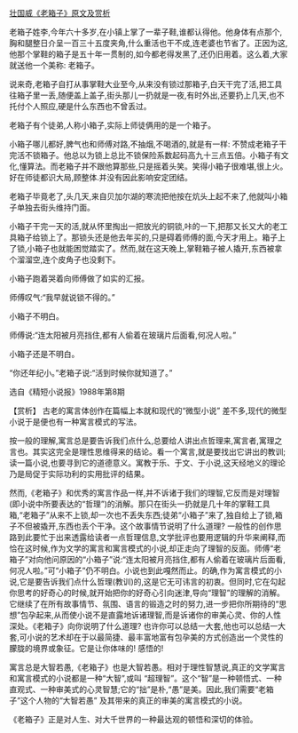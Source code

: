 [壮国威《老箱子》原文及赏析](https://www.vrrw.net/wx/15189.html)

老箱子姓李,今年六十多岁,在小镇上掌了一辈子鞋,谁都认得他。他身体有点那个,胸和腿整日介呈一百三十五度夹角,什么重活也干不成,连老婆也节省了。正因为这,他那个掌鞋的箱子是五十年一贯制的,如今都老得发黑了,还仍旧用着。这么着,大家就送他一个美称: 老箱子。

说来奇,老箱子自打从事掌鞋大业至今,从来没有锁过那箱子,白天干完了活,把工具往箱子里一丢,随便盖上盖子,街头那儿一扔就是一夜,有时外出,还要扔上几天,也不托付个人照应,硬是什么东西也不曾丢过。

老箱子有个徒弟,人称小箱子,实际上师徒俩用的是一个箱子。

小箱子哪儿都好,脾气也和师傅对路,不抽烟,不喝酒的,就是有一样: 不赞成老箱子干完活不锁箱子。他总以为锁上总比不锁保险系数起码高九十三点五倍。小箱子有文化,懂算法。而老箱子并不跟他算那些,只是摇着头笑。笑得小箱子很难堪,很上火。好在师徒都识大局,顾整体.并没有因此影响安定团结。

老箱子毕竟老了,头几天,来自贝加尔湖的寒流把他按在炕头上起不来了,他就叫小箱子单独去街头维持门面。

小箱子干完一天的活,就从怀里掏出一把放光的铜锁,咔的一下,把那又长又大的老工具箱子给锁上了。那锁头还是他去年买的,只是碍着师傅的面,今天才用上。箱子上了锁,小箱子也就能困觉踏实了。然而,就在这天晚上,掌鞋箱子被人撬开,东西被拿个溜溜空,连个皮角子也没剩下。

小箱子跑着哭着向师傅做了如实的汇报。

师傅叹气:“我早就说锁不得的。”

小箱子不明白。

师傅说:“连太阳被月亮挡住,都有人偷着在玻璃片后面看,何况人啦。”

小箱子还是不明白。

“你还年纪小。”老箱子说:“活到时候你就知道了。”

选自《精短小说报》1988年第8期



【赏析】 古老的寓言体创作在篇幅上本就和现代的“微型小说” 差不多,现代的微型小说于是便也有一种寓言模式的写法。

按一般的理解,寓言总是要告诉我们点什么,总要给人讲出点哲理来,寓言者,寓理之言也。其实这完全是理性思维得来的结论。看一个寓言,就是要找出它讲出的教训; 读一篇小说,也要寻到它的道德意义。寓教于乐、于文、于小说,这天经地义的理论乃是局促于实际功利的实用批评的结果。

然而,《老箱子》和优秀的寓言作品一样,并不诉诸于我们的理智,它反而是对理智(即小说中所要表达的“哲理”)的消解。那只在街头一扔就是几十年的掌鞋工具箱,“老箱子”从来不上锁,却一次也不丢失东西;徒弟“小箱子”来了,独自给上了锁,箱子不但被撬开,东西也丢个干净。这个故事情节说明了什么道理? 一般性的创作思路到此要忙于出来透露给读者一点哲理信息,文学批评也要用逻辑的升华来阐释,而恰在这时候,作为文学的寓言和寓言模式的小说,却正走向了理智的反面。师傅“老箱子”对向他问原因的“小箱子”说:“连太阳被月亮挡住,都有人偷着在玻璃片后面看,何况人啦。”可“小箱子”仍不明白。小说也到此嘎然而止。的确,作为寓言模式的小说,它是要告诉我们点什么哲理(教训)的,这是它无可讳言的初衷。但同时,它在勾起你思考的好奇心的时候,就开始把你的好奇心引向迷津,导向“理智”的理解的消解。它继续了在所有故事情节、氛围、语言的锻造之时的努力,进一步把你所期待的“思想”包孕起来,从而使小说不是直露地诉诸理智,而是诉诸你的审美心灵、你的人性深处。《老箱子》向你说明了什么道理? 也许你可以总结一大套,他也可以总结一大套,可小说的艺术却在于以最简捷、最丰富地富有包孕美的方式创造出一个灵性的朦胧的境界或象征。它是让你体味的! 感悟的!

寓言总是大智若愚,《老箱子》也是大智若愚。相对于理性智慧说,真正的文学寓言和寓言模式的小说都是一种“大智”,或叫 “超理智”。这个“智”是一种顿悟式、一种直观式、一种审美式的心灵智慧;它的“拙”是朴,“愚”是美。因此,我们需要“老箱子”这个人物的“大智若愚” 及其带来的真正的审美的寓言模式的小说。

《老箱子》正是对人生、对大千世界的一种最达观的顿悟和深切的体验。

